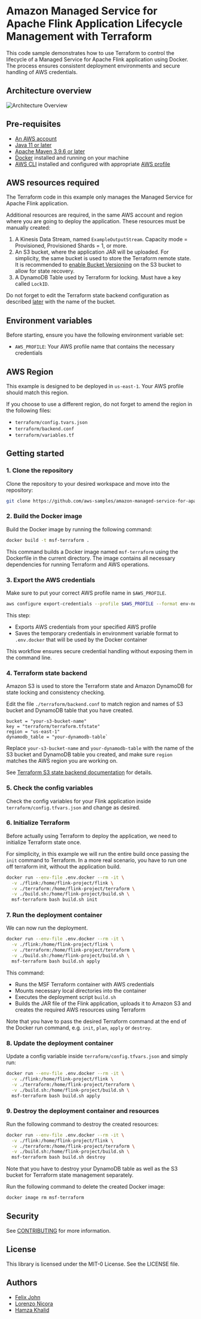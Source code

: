 # Amazon Managed Service for Apache Flink Application Lifecycle Management with Terraform

This code sample demonstrates how to use Terraform to control the lifecycle of a Managed Service for Apache Flink application using Docker. The process ensures consistent deployment environments and secure handling of AWS credentials.

## Architecture overview

<img src="resources/architecture_overview.png" alt="Architecture Overview">

## Pre-requisites

* [An AWS account](https://console.aws.amazon.com/console/home?nc2=h_ct&src=header-signin)
* [Java 11 or later](https://docs.aws.amazon.com/corretto/latest/corretto-11-ug/downloads-list.html)
* [Apache Maven 3.9.6 or later](https://maven.apache.org/)
* [Docker](https://docs.docker.com/engine/install/) installed and running on your machine 
* [AWS CLI](https://docs.aws.amazon.com/cli/latest/userguide/getting-started-install.html) installed and configured with appropriate [AWS profile](https://docs.aws.amazon.com/cli/v1/userguide/cli-configure-files.html)

## AWS resources required

The Terraform code in this example only manages the Managed Service for Apache Flink application.

Additional resources are required, in the same AWS account and region where you are going to deploy the application. 
These resources must be manually created:
1. A Kinesis Data Stream, named `ExampleOutputStream`. Capacity mode = Provisioned, Provisioned Shards = 1, or more.
2. An S3 bucket, where the application JAR will be uploaded. For simplicity, the same bucket is used to store the Terraform remote state. It is recommended to [enable Bucket Versioning](https://developer.hashicorp.com/terraform/language/backend/s3) on the S3 bucket to allow for state recovery.
3. A DynamoDB Table used by Terraform for locking. Must have a key called `LockID`.

Do not forget to edit the Terraform state backend configuration as described [later](#4-terraform-state-backend) with the name of the bucket.

## Environment variables

Before starting, ensure you have the following environment variable set:

- `AWS_PROFILE`: Your AWS profile name that contains the necessary credentials

## AWS Region

This example is designed to be deployed in `us-east-1`. Your AWS profile should match this region.

If you choose to use a different region, do not forget to amend the region in the following files:
* `terraform/config.tvars.json`
* `terraform/backend.conf`
* `terraform/variables.tf`

## Getting started

### 1. Clone the repository 

Clone the repository to your desired workspace and move into the repository:

```bash
git clone https://github.com/aws-samples/amazon-managed-service-for-apache-flink-lifecycle-management-terraform.git
```

### 2. Build the Docker image

Build the Docker image by running the following command:

```bash
docker build -t msf-terraform .
```

This command builds a Docker image named `msf-terraform` using the Dockerfile in the current directory. The image contains all necessary dependencies for running Terraform and AWS operations.

### 3. Export the AWS credentials

Make sure to put your correct AWS profile name in `$AWS_PROFILE`.

```bash
aws configure export-credentials --profile $AWS_PROFILE --format env-no-export > .env.docker
```

This step:
- Exports AWS credentials from your specified AWS profile
- Saves the temporary credentials in environment variable format to `.env.docker`  that will be used by the Docker container

This workflow ensures secure credential handling without exposing them in the command line.


### 4. Terraform state backend

Amazon S3 is used to store the Terraform state and Amazon DynamoDB for state locking and consistency checking. 

Edit the file  `./terraform/backend.conf` to match region and names of  S3 bucket and DynamoDB table that you have created.

```
bucket = "your-s3-bucket-name"
key = "terraform/terraform.tfstate"
region = "us-east-1"
dynamodb_table = "your-dynamodb-table`
```

Replace `your-s3-bucket-name` and `your-dynamodb-table` with the name of the S3 bucket and DynamoDB table you created, and make sure `region` matches the AWS region you are working on.

See [Terraform S3 state backend documentation](https://developer.hashicorp.com/terraform/language/backend/s3) for details.

### 5. Check the config variables

Check the config variables for your Flink application inside `terraform/config.tfvars.json` and change as desired. 

### 6. Initialize Terraform

Before actually using Terraform to deploy the application, we need to initialize Terraform state once.

For simplicity, in this example we will run the entire build once passing the `init` command to Terraform.
In a more real scenario, you have to run one off terraform init, without the application build.

```bash
docker run --env-file .env.docker --rm -it \
  -v ./flink:/home/flink-project/flink \
  -v ./terraform:/home/flink-project/terraform \
  -v ./build.sh:/home/flink-project/build.sh \
  msf-terraform bash build.sh init
```

### 7. Run the deployment container

We can now run the deployment.

```bash
docker run --env-file .env.docker --rm -it \
  -v ./flink:/home/flink-project/flink \
  -v ./terraform:/home/flink-project/terraform \
  -v ./build.sh:/home/flink-project/build.sh \
  msf-terraform bash build.sh apply
```

This command:
- Runs the MSF Terraform container with AWS credentials
- Mounts necessary local directories into the container
- Executes the deployment script `build.sh`
- Builds the JAR file of the Flink application, uploads it to Amazon S3 and creates the required AWS resources using Terraform

Note that you have to pass the desired Terraform command at the end of the Docker run command, e.g. `init`, `plan`, `apply` or `destroy`. 

### 8. Update the deployment container 

Update a config variable inside `terraform/config.tfvars.json` and simply run: 

```bash
docker run --env-file .env.docker --rm -it \
  -v ./flink:/home/flink-project/flink \
  -v ./terraform:/home/flink-project/terraform \
  -v ./build.sh:/home/flink-project/build.sh \
  msf-terraform bash build.sh apply
```

### 9. Destroy the deployment container and resources  

Run the following command to destroy the created resources: 
```bash
docker run --env-file .env.docker --rm -it \
  -v ./flink:/home/flink-project/flink \
  -v ./terraform:/home/flink-project/terraform \
  -v ./build.sh:/home/flink-project/build.sh \
  msf-terraform bash build.sh destroy
```

Note that you have to destroy your DynamoDB table as well as the S3 bucket for Terraform state management separately. 

Run the following command to delete the created Docker image:

```bash
docker image rm msf-terraform
```

## Security

See [CONTRIBUTING](CONTRIBUTING.md#security-issue-notifications) for more information.

## License

This library is licensed under the MIT-0 License. See the LICENSE file. 

## Authors

- [Felix John](https://github.com/Madabaru)
- [Lorenzo Nicora](https://github.com/nicusX)
- [Hamza Khalid](https://github.com/ihamzak)
